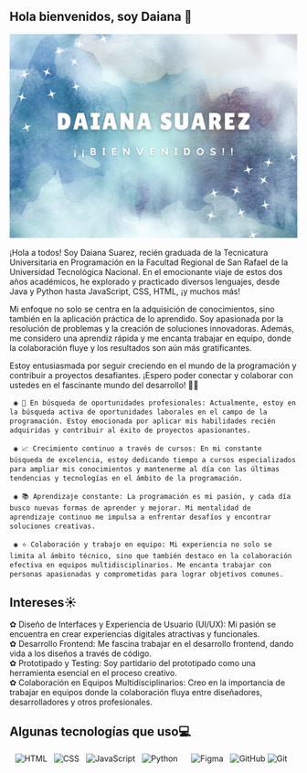 ## Hola bienvenidos, soy Daiana 👋

<p align="center">
  <img src="https://github.com/Daisuarez/Daisuarez/blob/main/intro.png">
</p>

¡Hola a todos! Soy Daiana Suarez, recién graduada de la Tecnicatura Universitaria en Programación en la Facultad Regional de San Rafael de la Universidad Tecnológica Nacional. En el emocionante viaje de estos dos años académicos, he explorado y practicado diversos lenguajes, desde Java y Python hasta JavaScript, CSS, HTML, ¡y muchos más!

Mi enfoque no solo se centra en la adquisición de conocimientos, sino también en la aplicación práctica de lo aprendido. Soy apasionada por la resolución de problemas y la creación de soluciones innovadoras. Además, me considero una aprendiz rápida y me encanta trabajar en equipo, donde la colaboración fluye y los resultados son aún más gratificantes.

Estoy entusiasmada por seguir creciendo en el mundo de la programación y contribuir a proyectos desafiantes. ¡Espero poder conectar y colaborar con ustedes en el fascinante mundo del desarrollo! 🚀✨

     ◉ 🔎 En búsqueda de oportunidades profesionales: Actualmente, estoy en la búsqueda activa de oportunidades laborales en el campo de la programación. Estoy emocionada por aplicar mis habilidades recién adquiridas y contribuir al éxito de proyectos apasionantes.

     ◉ 📈 Crecimiento continuo a través de cursos: En mi constante búsqueda de excelencia, estoy dedicando tiempo a cursos especializados para ampliar mis conocimientos y mantenerme al día con las últimas tendencias y tecnologías en el ámbito de la programación.

     ◉ 📚 Aprendizaje constante: La programación es mi pasión, y cada día busco nuevas formas de aprender y mejorar. Mi mentalidad de aprendizaje continuo me impulsa a enfrentar desafíos y encontrar soluciones creativas.

     ◉ ⭐ Colaboración y trabajo en equipo: Mi experiencia no solo se limita al ámbito técnico, sino que también destaco en la colaboración efectiva en equipos multidisciplinarios. Me encanta trabajar con personas apasionadas y comprometidas para lograr objetivos comunes.

<h2>Intereses☀️</h2> 
     ✿ Diseño de Interfaces y Experiencia de Usuario (UI/UX): Mi pasión se encuentra en crear experiencias digitales atractivas y funcionales. <br>
     ✿ Desarrollo Frontend: Me fascina trabajar en el desarrollo frontend, dando vida a los diseños a través de código. <br>
     ✿ Prototipado y Testing: Soy partidario del prototipado como una herramienta esencial en el proceso creativo. <br>
     ✿ Colaboración en Equipos Multidisciplinarios: Creo en la importancia de trabajar en equipos donde la colaboración fluya entre diseñadores, desarrolladores y otros profesionales. <br>

<h2>Algunas tecnologías que uso💻</h2> 
<p align="center">
<img src="https://img.shields.io/badge/HTML5-E34F26?style=for-the-badge&logo=html5&logoColor=white" alt="HTML" />&nbsp;&nbsp; 
<img src="https://img.shields.io/badge/CSS3-1572B6?style=for-the-badge&logo=css3&logoColor=white" alt="CSS" />&nbsp;&nbsp;
<img src="https://img.shields.io/badge/JavaScript-323330?style=for-the-badge&logo=javascript&logoColor=F7DF1E" alt="JavaScript" />&nbsp;&nbsp;
<img src="https://img.shields.io/badge/Python-FFD43B?style=for-the-badge&logo=python&logoColor=blue" alt="Python">&nbsp;&nbsp;
<img src="https://img.shields.io/badge/Java-F80000?style=for-the-badge&logo=oracle&logoColor=white" alt="">&nbsp;&nbsp;
<img src="https://img.shields.io/badge/Figma-F24E1E?style=for-the-badge&logo=figma&logoColor=white" alt="Figma">&nbsp;&nbsp;
<img src="https://img.shields.io/badge/github%20-%23000.svg?&style=for-the-badge&logo=github&logoColor=white" alt="GitHub" />
<img src="https://img.shields.io/badge/Git-F05032?style=for-the-badge&logo=git&logoColor=white" alt="Git" />&nbsp;&nbsp;

